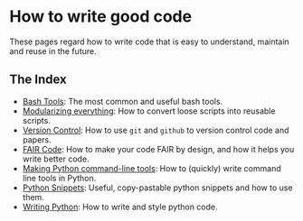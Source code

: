 # How to write good code

These pages regard how to write code that is easy to understand, maintain and reuse in the future.


## The Index
- [Bash Tools](/handbook/code/bash_tools.md): The most common and useful bash tools.
- [Modularizing everything](/handbook/code/making_everyhing_a_script.md): How to convert loose scripts into reusable scripts.
- [Version Control](/handbook/code/version_control.md): How to use `git` and `github` to version control code and papers.
- [FAIR Code](/handbook/code/code_structure/fair_code.md): How to make your code FAIR by design, and how it helps you write better code.
- [Making Python command-line tools](/handbook/code/python/python_tools.md): How to (quickly) write command line tools in Python.
- [Python Snippets](/handbook/code/python/python_snippets.md): Useful, copy-pastable python snippets and how to use them.
- [Writing Python](/handbook/code/python/python.md): How to write and style python code.
